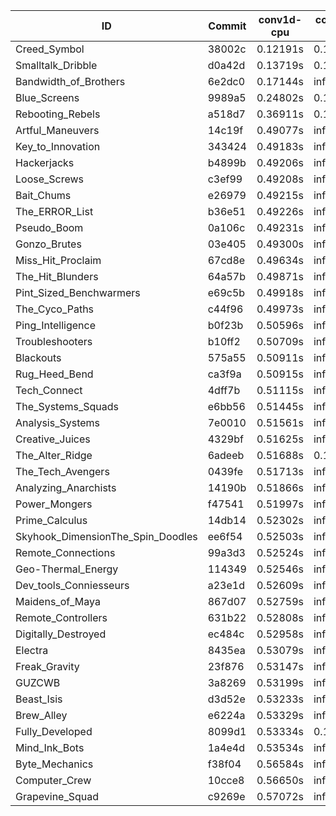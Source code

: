|ID|Commit|conv1d-cpu|conv1d-gpu|DWSPConv2D-gpu|gemm-gpu|avg|
|-|-|-|-|-|-|-|
|Creed_Symbol|38002c|0.12191s|0.13891s|infs|1.81304s|infs|
|Smalltalk_Dribble|d0a42d|0.13719s|0.13487s|infs|4.43497s|infs|
|Bandwidth_of_Brothers|6e2dc0|0.17144s|infs|infs|2.12677s|infs|
|Blue_Screens|9989a5|0.24802s|0.12828s|infs|4.45582s|infs|
|Rebooting_Rebels|a518d7|0.36911s|0.15477s|infs|4.59862s|infs|
|Artful_Maneuvers|14c19f|0.49077s|infs|infs|4.62906s|infs|
|Key_to_Innovation|343424|0.49183s|infs|infs|4.63726s|infs|
|Hackerjacks|b4899b|0.49206s|infs|infs|4.64144s|infs|
|Loose_Screws|c3ef99|0.49208s|infs|infs|4.64674s|infs|
|Bait_Chums|e26979|0.49215s|infs|infs|4.53200s|infs|
|The_ERROR_List|b36e51|0.49226s|infs|infs|4.63819s|infs|
|Pseudo_Boom|0a106c|0.49231s|infs|infs|4.64758s|infs|
|Gonzo_Brutes|03e405|0.49300s|infs|infs|4.61892s|infs|
|Miss_Hit_Proclaim|67cd8e|0.49634s|infs|infs|4.65348s|infs|
|The_Hit_Blunders|64a57b|0.49871s|infs|infs|4.63834s|infs|
|Pint_Sized_Benchwarmers|e69c5b|0.49918s|infs|infs|4.53319s|infs|
|The_Cyco_Paths|c44f96|0.49973s|infs|infs|4.53093s|infs|
|Ping_Intelligence|b0f23b|0.50596s|infs|infs|4.53491s|infs|
|Troubleshooters|b10ff2|0.50709s|infs|infs|4.64640s|infs|
|Blackouts|575a55|0.50911s|infs|infs|4.55434s|infs|
|Rug_Heed_Bend|ca3f9a|0.50915s|infs|infs|4.49558s|infs|
|Tech_Connect|4dff7b|0.51115s|infs|infs|4.50759s|infs|
|The_Systems_Squads|e6bb56|0.51445s|infs|infs|4.53395s|infs|
|Analysis_Systems|7e0010|0.51561s|infs|infs|4.52619s|infs|
|Creative_Juices|4329bf|0.51625s|infs|infs|4.53375s|infs|
|The_Alter_Ridge|6adeeb|0.51688s|0.16496s|infs|4.44824s|infs|
|The_Tech_Avengers|0439fe|0.51713s|infs|infs|4.53419s|infs|
|Analyzing_Anarchists|14190b|0.51866s|infs|infs|4.50171s|infs|
|Power_Mongers|f47541|0.51997s|infs|infs|4.61621s|infs|
|Prime_Calculus|14db14|0.52302s|infs|infs|4.52653s|infs|
|Skyhook_DimensionThe_Spin_Doodles|ee6f54|0.52503s|infs|infs|4.49161s|infs|
|Remote_Connections|99a3d3|0.52524s|infs|infs|4.51344s|infs|
|Geo-Thermal_Energy|114349|0.52546s|infs|infs|4.53165s|infs|
|Dev_tools_Conniesseurs|a23e1d|0.52609s|infs|infs|4.53326s|infs|
|Maidens_of_Maya|867d07|0.52759s|infs|infs|4.50123s|infs|
|Remote_Controllers|631b22|0.52808s|infs|infs|4.54229s|infs|
|Digitally_Destroyed|ec484c|0.52958s|infs|infs|4.53883s|infs|
|Electra|8435ea|0.53079s|infs|infs|4.59562s|infs|
|Freak_Gravity|23f876|0.53147s|infs|infs|4.49895s|infs|
|GUZCWB|3a8269|0.53199s|infs|infs|4.52807s|infs|
|Beast_Isis|d3d52e|0.53233s|infs|infs|4.51092s|infs|
|Brew_Alley|e6224a|0.53329s|infs|infs|4.50914s|infs|
|Fully_Developed|8099d1|0.53334s|0.14700s|infs|2.18246s|infs|
|Mind_Ink_Bots|1a4e4d|0.53534s|infs|infs|4.49169s|infs|
|Byte_Mechanics|f38f04|0.56584s|infs|infs|4.63819s|infs|
|Computer_Crew|10cce8|0.56650s|infs|infs|4.64414s|infs|
|Grapevine_Squad|c9269e|0.57072s|infs|infs|4.62254s|infs|
